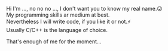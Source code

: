 Hi I'm ..., no no no ..., I don't want you to know my real name.:stuck_out_tongue_winking_eye:  
My programming skills ar medium at best.  
Nevertheless I will write code, if you like it or not.:zap:  
Usually C/C++ is the language of choice.  

That's enough of me for the moment...

